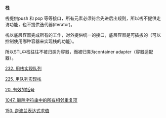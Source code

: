 **栈**

栈提供push 和 pop 等等接口，所有元素必须符合先进后出规则，所以栈不提供走访功能，也不提供迭代器(iterator)。

栈以底层容器完成所有的工作，对外提供统一的接口，底层容器是可插拔的（可以控制使用哪种容器来实现栈的功能）。

所以STL中栈往往不被归类为容器，而被归类为container adapter（容器适配器）。

<a href="232.cpp">232. 用栈实现队列</a>

<a href="225.cpp">225. 用队列实现栈</a>

<a href="20.cpp">20. 有效的括号</a>

<a href="1047.cpp">1047. 删除字符串中的所有相邻重复项</a>

<a href="150.cpp">150. 逆波兰表达式求值</a>
